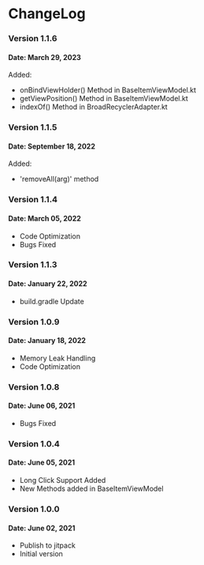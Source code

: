 # ChangeLog 

### Version 1.1.6
#### Date: March 29, 2023

Added:
- onBindViewHolder() Method in BaseItemViewModel.kt
- getViewPosition() Method in BaseItemViewModel.kt
- indexOf() Method in BroadRecyclerAdapter.kt

### Version 1.1.5
#### Date: September 18, 2022

Added:
- 'removeAll(arg)' method

### Version 1.1.4
#### Date: March 05, 2022

- Code Optimization
- Bugs Fixed

### Version 1.1.3
#### Date: January 22, 2022

- build.gradle Update

### Version 1.0.9
#### Date: January 18, 2022

- Memory Leak Handling
- Code Optimization

### Version 1.0.8
#### Date: June 06, 2021

- Bugs Fixed

### Version 1.0.4
#### Date: June 05, 2021

- Long Click Support Added
- New Methods added in BaseItemViewModel

### Version 1.0.0
#### Date: June 02, 2021

- Publish to jitpack
- Initial version
